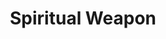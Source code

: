 ---
title: "Spiritual Weapon"

spell:
  schools:
    - name:        "Evocation"
      subschools:  []
      descriptors: ["Force"]
  classes:
    - name:  "Cleric"
      abbr:  "Clr"
      level: 2
  domains:
    - name:  "War"
      abbr:  "War"
      level: 2
  components:         [V, S, DF]
  castingTime:        "1 standard action"
  range:              "Medium (100 ft. + 10 ft./level)"
  effect:             "Magic weapon of force"
  duration:           "1 round/level"
  dismissable:        true
  savingThrow:        "None"
  spellResistance:    "Yes"
  description:        |
    A weapon made of pure force springs into existence and attacks opponents at a distance, as you direct it, dealing {% die_roll 1 8 0 %} force damage per hit, +1 point per three caster levels (maximum +5 at 15th level). The weapon takes the shape of a weapon favored by your deity or a weapon with some spiritual significance or symbolism to you (see below) and has the same threat range and critical multipliers as a real weapon of its form. It strikes the opponent you designate, starting with one attack in the round the spell is cast and continuing each round thereafter on your turn. It uses your base attack bonus (possibly allowing it multiple attacks per round in subsequent rounds) plus your Wisdom modifier as its attack bonus. It strikes as a spell, not as a weapon, so, for example, it can damage creatures that have damage reduction. As a force effect, it can strike incorporeal creatures without the normal miss chance associated with incorporeality. The weapon always strikes from your direction. It does not get a flanking bonus or help a combatant get one. Your feats or combat actions do not affect the weapon. If the weapon goes beyond the spell range, if it goes out of your sight, or if you are not directing it, the weapon returns to you and hovers.

    Each round after the first, you can use a move action to redirect the weapon to a new target. If you do not, the weapon continues to attack the previous round's target. On any round that the weapon switches targets, it gets one attack. Subsequent rounds of attacking that target allow the weapon to make multiple attacks if your base attack bonus would allow it to. Even if the spiritual weapon is a ranged weapon, use the spell's range, not the weapon's normal range increment, and switching targets still is a move action.

    A spiritual weapon cannot be attacked or harmed by physical attacks, but dispel magic, disintegrate, a sphere of annihilation, or a rod of cancellation affects it. A spiritual weapon's AC against touch attacks is 12 (10 + size bonus for Tiny object).

    If an attacked creature has spell resistance, you make a caster level check ({% die_roll 1 20 0 %} + caster level) against that spell resistance the first time the spiritual weapon strikes it. If the weapon is successfully resisted, the spell is dispelled. If not, the weapon has its normal full effect on that creature for the duration of the spell.

    The weapon that you get is often a force replica of your deity's own personal weapon. A cleric without a deity gets a weapon based on his alignment. A neutral cleric without a deity can create a spiritual weapon of any alignment, provided he is acting at least generally in accord with that alignment at the time. The weapons associated with each alignment are as follows.

    Chaos: Battleaxe

    Evil: Flail

    Good: Warhammer

    Law: Longsword
---